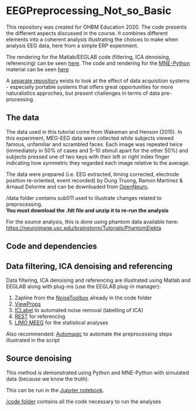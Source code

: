 # EEGPreprocessing_Not_so_Basic

This repository was created for OHBM Education 2020. The code presents the different aspects discussed in the course. It combines different elements into a coherent analysis illustrating the choices to make when analysis EEG data, here from a simple ERP experiment.

The rendering for the Matlab/EEGLAB code (filtering, ICA denoising, referencing) can be seen [here](https://cpernet.github.io/EEGPreprocessing_Not_so_Basic/).
The code and rendering for the [MNE-Python](https://mne.tools/) material can be seen [here](https://github.com/CPernet/EEGPreprocessing_Not_so_Basic/blob/master/code/demo_cov_phantom.ipynb)

A [separate repository](https://github.com/ainapuce/OHBM2020_EEGCourse_Pernet-Puce) exists to look at the effect of data acquisition systems - especially portable systems that offers great opportunities for more naturalistics approches, but present challenges in terms of data pre-processing.

## The data

The data used in this tutorial come from Wakeman and Henson (2015). In this experiment, MEG-EEG data were collected while subjects viewed famous, unfamiliar and scrambled faces. Each image was repeated twice (immediately in 50% of cases and 5–10 stimuli apart for the other 50%) and subjects pressed one of two keys with their left or right index finger indicating how symmetric they regarded each image relative to the average.

The data were prepared (i.e. EEG extracted, timing corrected, electrode position re-oriented, event recorded) by Dung Truong, Ramon Martinez & Arnaud Delorme and can be downloaded from [OpenNeuro](10.18112/openneuro.ds002718.v1.0.2).

/data folder contains sub011 used to illustrate changes related to preprocessing.  
**You must download the .fdt file and unzip it to re-run the analysis**

For the source analysis, this is done using phantom data available here: https://neuroimage.usc.edu/brainstorm/Tutorials/PhantomElekta

## Code and dependencies

## Data filtering, ICA denoising and referencing
Data filtering, ICA denoising and referencing are illustrated using Matlab and EEGLAB along with plug-ins (use the EEGLAB plug-in manager):

1. Zapline from the [NoiseToolbox](http://audition-backend.ens.fr/adc/NoiseTools/) already in the code folder
2. [ViewProps](https://sccn.ucsd.edu/wiki/Viewprops)
3. [ICLabel](https://sccn.ucsd.edu/wiki/ICLabel) to automated noise removal (labelling of ICA)
4. [REST](http://www.neuro.uestc.edu.cn/rest/Down.html) for referencing
5. [LIMO MEEG](https://limo-eeg-toolbox.github.io/limo_meeg/) for the statistical analyses

Also recommended:
[Automagic](https://github.com/methlabUZH/automagic) to automate the preprocessing steps illustrated in the script

## Source denoising

This method is demonstrated using Python and MNE-Python with simulated data (because we know the truth).

This can be run in the [Jupyter notebook](https://github.com/CPernet/EEGPreprocessing_Not_so_Basic/blob/master/code/demo_cov_phantom.ipynb).

[/code folder](https://github.com/CPernet/EEGPreprocessing_Not_so_Basic/tree/master/code) contains all the code necessary to run the analyses
